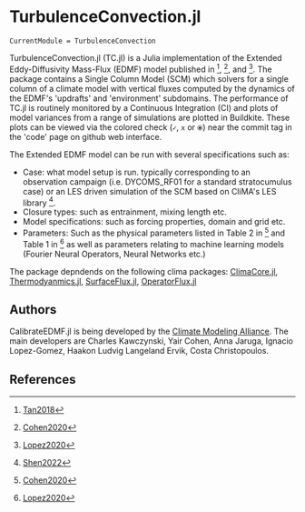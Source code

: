 # TurbulenceConvection.jl

```@meta
CurrentModule = TurbulenceConvection
```

TurbulenceConvection.jl (TC.jl) is a Julia implementation of the Extended Eddy-Diffusivity Mass-Flux (EDMF) model published in [^1], [^2], and [^3]. The package contains a Single Column Model (SCM) which solvers for a single column of a climate model with vertical fluxes computed by the dynamics of the EDMF's 'updrafts' and 'environment' subdomains.
The performance of TC.jl is routinely monitored by a Continuous Integration (CI) and plots of model variances from a range of simulations are plotted in Buildkite. These plots can be viewed via the colored check (`✓`, `x` or `⦿`) near the commit tag in the 'code' page on github web interface.

The Extended EDMF model can be run with several specifications such as:
 - Case: what model setup is run. typically corresponding to an observation campaign (i.e. DYCOMS_RF01 for a standard stratocumulus case) or an LES driven simulation of the SCM based on CliMA's LES library [^4].
- Closure types: such as entrainment, mixing length etc.
- Model specifications: such as forcing properties, domain and grid etc.
- Parameters: Such as the physical parameters listed in Table 2 in [^2] and Table 1 in [^3] as well as parameters relating to machine learning models (Fourier Neural Operators, Neural Networks etc.)

The package depndends on the following clima packages: [ClimaCore.jl](https://github.com/CliMA/ClimaCore.jl), [Thermodyanmics.jl](https://github.com/CliMA/Thermodynamics.jl), [SurfaceFlux.jl](https://github.com/CliMA/SurfaceFluxes.jl), [OperatorFlux.jl](https://github.com/CliMA/OperatorFlux.jl)



## Authors

CalibrateEDMF.jl is being developed by the [Climate Modeling Alliance](https://clima.caltech.edu). The main developers are Charles Kawczynski, Yair Cohen, Anna Jaruga, Ignacio Lopez-Gomez, Haakon Ludvig Langeland Ervik, Costa Christopoulos.

## References

[^1]: [Tan2018](@cite)
[^2]: [Cohen2020](@cite)
[^3]: [Lopez2020](@cite)
[^4]: [Shen2022](@cite)